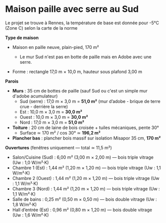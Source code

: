 # Maison paille avec serre au Sud

Le projet se trouve à Rennes, la température de base est donnée pour -5°C (Zone C) selon la carte de la norme

**Type de maison**

- Maison en paille neuve, plain-pied, 170 m²  
  - Le mur Sud n'est pas en botte de paille mais en Adobe avec une serre.

- Forme : rectangle 17,0 m × 10,0 m, hauteur sous plafond 3,00 m  

**Parois**

- **Murs** : 35 cm de bottes de paille (sauf Sud ou c'est un simple mur d'adobe acumulateur)  
  - Sud (serre)   : 17,0 m × 3,0 m = **51,0 m²** (mur d’adobe - brique de terre crue - derrière la serre)  
  - Est           : 10,0 m × 3,0 m = **30,0 m²**  
  - Ouest         : 10,0 m × 3,0 m = **30,0 m²**  
  - Nord          : 17,0 m × 3,0 m = **51,0 m²**  
- **Toiture** : 20 cm de laine de bois croisée + tuiles mécaniques, pente 30°  
  - Surface ≃ 170 m² / cos 30° ≃ **196,2 m²**  
- **Plancher bas** : plancher bois massif sur isolation Misapor 35 cm, **170 m²**  

**Ouvertures** (fenêtres uniquement — total ≃ 11,5 m²)

- Salon/Cuisine (Sud)    : 6,00 m² (3,00 m × 2,00 m) — bois triple vitrage (Uw : 1,0 W/m²·K)  
- Chambre 1 (Est)        : 1,44 m² (1,20 m × 1,20 m) — bois triple vitrage (Uw : 1,1 W/m²·K)  
- Chambre 2 (Ouest)      : 1,44 m² (1,20 m × 1,20 m) — bois triple vitrage (Uw : 1,1 W/m²·K)  
- Chambre 3 (Nord)       : 1,44 m² (1,20 m × 1,20 m) — bois triple vitrage (Uw : 1,1 W/m²·K)  
- Salle de bains         : 0,25 m² (0,50 m × 0,50 m) — bois double vitrage (Uw : 1,8 W/m²·K)  
- Hall d’entrée (Est)    : 0,96 m² (0,80 m × 1,20 m) — bois double vitrage (Uw : 1,6 W/m²·K)  
